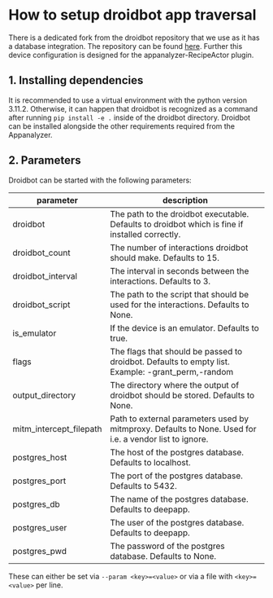 # How to setup droidbot app traversal
There is a dedicated fork from the droidbot repository that we use as it has a database integration.
The repository can be found [here](https://github.com/jannesschuett/droidbot).
Further this device configuration is designed for the appanalyzer-RecipeActor plugin.

## 1. Installing dependencies
It is recommended to use a virtual environment with the python version 3.11.2.
Otherwise, it can happen that droidbot is recognized as a command after running ```pip install -e .``` 
inside of the droidbot directory.
Droidbot can be installed alongside the other requirements required from the Appanalyzer.

## 2. Parameters
Droidbot can be started with the following parameters:

| parameter               | description                                                                                                    |
|-------------------------|----------------------------------------------------------------------------------------------------------------|
| droidbot                | The path to the droidbot executable. Defaults to droidbot which is fine if installed correctly.                |
| droidbot_count          | The number of interactions droidbot should make. Defaults to 15.                                               |
| droidbot_interval       | The interval in seconds between the interactions. Defaults to 3.                                               |
| droidbot_script         | The path to the script that should be used for the interactions. Defaults to None.                             |
| is_emulator             | If the device is an emulator. Defaults to true.                                                                |
| flags                   | The flags that should be passed to droidbot. Defaults to empty list. Example: -grant_perm,-random              |
| output_directory        | The directory where the output of droidbot should be stored. Defaults to None.                                 |
| mitm_intercept_filepath | Path to external parameters used by mitmproxy. Defaults to None. Used for i.e. a vendor list to ignore.        |
| postgres_host           | The host of the postgres database. Defaults to localhost.                                                      |
| postgres_port           | The port of the postgres database. Defaults to 5432.                                                           |
| postgres_db             | The name of the postgres database. Defaults to deepapp.                                                        |
| postgres_user           | The user of the postgres database. Defaults to deepapp.                                                        |
| postgres_pwd            | The password of the postgres database. Defaults to None.                                                       |

These can either be set via ```--param <key>=<value>``` or via a file with ```<key>=<value>``` per line.

